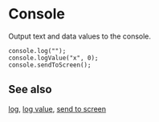 # Console

Output text and data values to the console.

```cards
console.log("");
console.logValue("x", 0);
console.sendToScreen();
```

## See also

[log](/reference/console/log), [log value](/reference/console/log-value), [send to screen](/reference/console/send-to-screen)